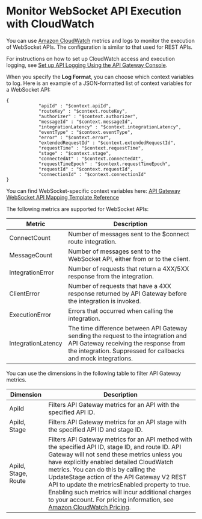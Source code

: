 # Monitor WebSocket API Execution with CloudWatch<a name="apigateway-websocket-api-logging"></a>

You can use [Amazon CloudWatch](https://docs.aws.amazon.com/AmazonCloudWatch/latest/monitoring/WhatIsCloudWatch.html) metrics and logs to monitor the execution of WebSocket APIs\. The configuration is similar to that used for REST APIs\.

For instructions on how to set up CloudWatch access and execution logging, see [Set up API Logging Using the API Gateway Console](set-up-logging.md#set-up-access-logging-using-console)\.

When you specify the **Log Format**, you can choose which context variables to log\. Here is an example of a JSON\-formatted list of context variables for a WebSocket API:

```
{ 
            "apiId" : "$context.apiId", 
            "routeKey" : "$context.routeKey", 
            "authorizer" : "$context.authorizer", 
            "messageId" : "$context.messageId", 
            "integrationLatency" : "$context.integrationLatency", 
            "eventType" : "$context.eventType", 
            "error" : "$context.error", 
            "extendedRequestId" : "$context.extendedRequestId", 
            "requestTime" : "$context.requestTime", 
            "stage" : "$context.stage", 
            "connectedAt" : "$context.connectedAt", 
            "requestTimeEpoch" : "$context.requestTimeEpoch", 
            "requestId" : "$context.requestId", 
            "connectionId" : "$context.connectionId"
}
```

You can find WebSocket\-specific context variables here: [API Gateway WebSocket API Mapping Template Reference](apigateway-websocket-api-mapping-template-reference.md)

The following metrics are supported for WebSocket APIs:


| Metric | Description | 
| --- | --- | 
| ConnectCount | Number of messages sent to the $connect route integration\. | 
| MessageCount | Number of messages sent to the WebSocket API, either from or to the client\. | 
| IntegrationError | Number of requests that return a 4XX/5XX response from the integration\. | 
| ClientError | Number of requests that have a 4XX response returned by API Gateway before the integration is invoked\. | 
| ExecutionError | Errors that occurred when calling the integration\. | 
| IntegrationLatency | The time difference between API Gateway sending the request to the integration and API Gateway receiving the response from the integration\. Suppressed for callbacks and mock integrations\. | 

You can use the dimensions in the following table to filter API Gateway metrics\.


| Dimension | Description | 
| --- | --- | 
| ApiId | Filters API Gateway metrics for an API with the specified API ID\. | 
| ApiId, Stage | Filters API Gateway metrics for an API stage with the specified API ID and stage ID\. | 
| ApiId, Stage, Route |  Filters API Gateway metrics for an API method with the specified API ID, stage ID, and route ID\. API Gateway will not send these metrics unless you have explicitly enabled detailed CloudWatch metrics\. You can do this by calling the UpdateStage action of the API Gateway V2 REST API to update the metricsEnabled property to true\. Enabling such metrics will incur additional charges to your account\. For pricing information, see [Amazon CloudWatch Pricing](https://aws.amazon.com/cloudwatch/pricing/)\.  | 